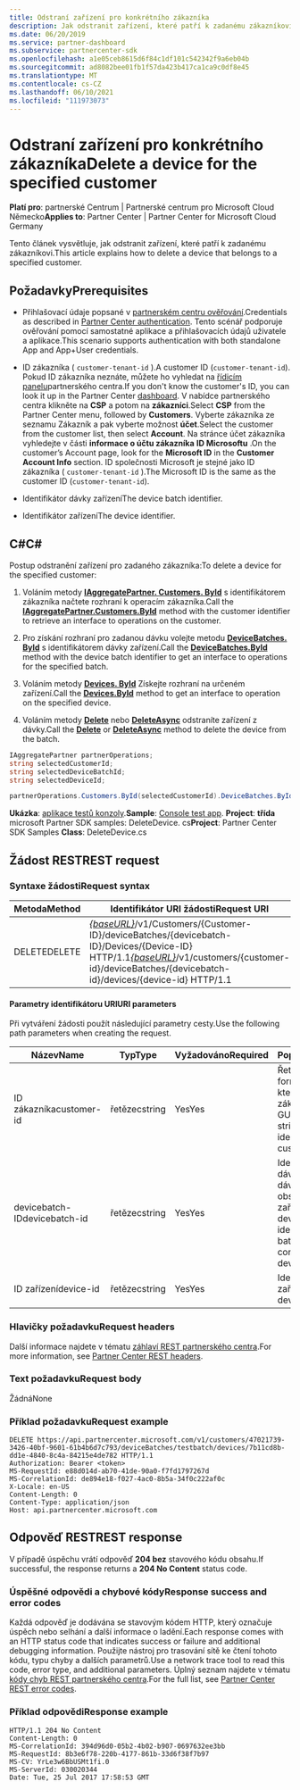 ```yaml
---
title: Odstraní zařízení pro konkrétního zákazníka
description: Jak odstranit zařízení, které patří k zadanému zákazníkovi.
ms.date: 06/20/2019
ms.service: partner-dashboard
ms.subservice: partnercenter-sdk
ms.openlocfilehash: a1e05ceb8615d6f84c1df101c542342f9a6eb04b
ms.sourcegitcommit: ad8082bee01fb1f57da423b417ca1ca9c0df8e45
ms.translationtype: MT
ms.contentlocale: cs-CZ
ms.lasthandoff: 06/10/2021
ms.locfileid: "111973073"
---
```

# <a name="delete-a-device-for-the-specified-customer"></a><span data-ttu-id="f442e-103">Odstraní zařízení pro konkrétního zákazníka</span><span class="sxs-lookup"><span data-stu-id="f442e-103">Delete a device for the specified customer</span></span>

<span data-ttu-id="f442e-104">**Platí pro**: partnerské Centrum | Partnerské centrum pro Microsoft Cloud Německo</span><span class="sxs-lookup"><span data-stu-id="f442e-104">**Applies to**: Partner Center | Partner Center for Microsoft Cloud Germany</span></span>

<span data-ttu-id="f442e-105">Tento článek vysvětluje, jak odstranit zařízení, které patří k zadanému zákazníkovi.</span><span class="sxs-lookup"><span data-stu-id="f442e-105">This article explains how to delete a device that belongs to a specified customer.</span></span>

## <a name="prerequisites"></a><span data-ttu-id="f442e-106">Požadavky</span><span class="sxs-lookup"><span data-stu-id="f442e-106">Prerequisites</span></span>

- <span data-ttu-id="f442e-107">Přihlašovací údaje popsané v [partnerském centru ověřování](partner-center-authentication.md).</span><span class="sxs-lookup"><span data-stu-id="f442e-107">Credentials as described in [Partner Center authentication](partner-center-authentication.md).</span></span> <span data-ttu-id="f442e-108">Tento scénář podporuje ověřování pomocí samostatné aplikace a přihlašovacích údajů uživatele a aplikace.</span><span class="sxs-lookup"><span data-stu-id="f442e-108">This scenario supports authentication with both standalone App and App+User credentials.</span></span>

- <span data-ttu-id="f442e-109">ID zákazníka ( `customer-tenant-id` ).</span><span class="sxs-lookup"><span data-stu-id="f442e-109">A customer ID (`customer-tenant-id`).</span></span> <span data-ttu-id="f442e-110">Pokud ID zákazníka neznáte, můžete ho vyhledat na [řídicím panelu](https://partner.microsoft.com/dashboard)partnerského centra.</span><span class="sxs-lookup"><span data-stu-id="f442e-110">If you don't know the customer's ID, you can look it up in the Partner Center [dashboard](https://partner.microsoft.com/dashboard).</span></span> <span data-ttu-id="f442e-111">V nabídce partnerského centra klikněte na **CSP** a potom na **zákazníci**.</span><span class="sxs-lookup"><span data-stu-id="f442e-111">Select **CSP** from the Partner Center menu, followed by **Customers**.</span></span> <span data-ttu-id="f442e-112">Vyberte zákazníka ze seznamu Zákazník a pak vyberte možnost **účet**.</span><span class="sxs-lookup"><span data-stu-id="f442e-112">Select the customer from the customer list, then select **Account**.</span></span> <span data-ttu-id="f442e-113">Na stránce účet zákazníka vyhledejte v části **informace o účtu zákazníka** **ID Microsoftu** .</span><span class="sxs-lookup"><span data-stu-id="f442e-113">On the customer’s Account page, look for the **Microsoft ID** in the **Customer Account Info** section.</span></span> <span data-ttu-id="f442e-114">ID společnosti Microsoft je stejné jako ID zákazníka ( `customer-tenant-id` ).</span><span class="sxs-lookup"><span data-stu-id="f442e-114">The Microsoft ID is the same as the customer ID  (`customer-tenant-id`).</span></span>

- <span data-ttu-id="f442e-115">Identifikátor dávky zařízení</span><span class="sxs-lookup"><span data-stu-id="f442e-115">The device batch identifier.</span></span>

- <span data-ttu-id="f442e-116">Identifikátor zařízení</span><span class="sxs-lookup"><span data-stu-id="f442e-116">The device identifier.</span></span>

## <a name="c"></a><span data-ttu-id="f442e-117">C\#</span><span class="sxs-lookup"><span data-stu-id="f442e-117">C\#</span></span>

<span data-ttu-id="f442e-118">Postup odstranění zařízení pro zadaného zákazníka:</span><span class="sxs-lookup"><span data-stu-id="f442e-118">To delete a device for the specified customer:</span></span>

1. <span data-ttu-id="f442e-119">Voláním metody [**IAggregatePartner. Customers. ById**](/dotnet/api/microsoft.store.partnercenter.customers.icustomercollection.byid) s identifikátorem zákazníka načtete rozhraní k operacím zákazníka.</span><span class="sxs-lookup"><span data-stu-id="f442e-119">Call the [**IAggregatePartner.Customers.ById**](/dotnet/api/microsoft.store.partnercenter.customers.icustomercollection.byid) method with the customer identifier to retrieve an interface to operations on the customer.</span></span>

2. <span data-ttu-id="f442e-120">Pro získání rozhraní pro zadanou dávku volejte metodu [**DeviceBatches. ById**](/dotnet/api/microsoft.store.partnercenter.devicesdeployment.idevicesbatchcollection.byid) s identifikátorem dávky zařízení.</span><span class="sxs-lookup"><span data-stu-id="f442e-120">Call the [**DeviceBatches.ById**](/dotnet/api/microsoft.store.partnercenter.devicesdeployment.idevicesbatchcollection.byid) method with the device batch identifier to get an interface to operations for the specified batch.</span></span>

3. <span data-ttu-id="f442e-121">Voláním metody [**Devices. ById**](/dotnet/api/microsoft.store.partnercenter.devicesdeployment.idevicecollection.byid) Získejte rozhraní na určeném zařízení.</span><span class="sxs-lookup"><span data-stu-id="f442e-121">Call the [**Devices.ById**](/dotnet/api/microsoft.store.partnercenter.devicesdeployment.idevicecollection.byid) method to get an interface to operation on the specified device.</span></span>

4. <span data-ttu-id="f442e-122">Voláním metody [**Delete**](/dotnet/api/microsoft.store.partnercenter.devicesdeployment.idevice.delete) nebo [**DeleteAsync**](/dotnet/api/microsoft.store.partnercenter.devicesdeployment.idevice.deleteasync) odstraníte zařízení z dávky.</span><span class="sxs-lookup"><span data-stu-id="f442e-122">Call the [**Delete**](/dotnet/api/microsoft.store.partnercenter.devicesdeployment.idevice.delete) or [**DeleteAsync**](/dotnet/api/microsoft.store.partnercenter.devicesdeployment.idevice.deleteasync) method to delete the device from the batch.</span></span>

``` csharp
IAggregatePartner partnerOperations;
string selectedCustomerId;
string selectedDeviceBatchId;
string selectedDeviceId;

partnerOperations.Customers.ById(selectedCustomerId).DeviceBatches.ById(selectedDeviceBatchId).Devices.ById(selectedDeviceId).Delete();
```

<span data-ttu-id="f442e-123">**Ukázka**: [aplikace testů konzoly](console-test-app.md).</span><span class="sxs-lookup"><span data-stu-id="f442e-123">**Sample**: [Console test app](console-test-app.md).</span></span> <span data-ttu-id="f442e-124">**Project**: **třída** microsoft Partner SDK samples: DeleteDevice. cs</span><span class="sxs-lookup"><span data-stu-id="f442e-124">**Project**: Partner Center SDK Samples **Class**: DeleteDevice.cs</span></span>

## <a name="rest-request"></a><span data-ttu-id="f442e-125">Žádost REST</span><span class="sxs-lookup"><span data-stu-id="f442e-125">REST request</span></span>

### <a name="request-syntax"></a><span data-ttu-id="f442e-126">Syntaxe žádosti</span><span class="sxs-lookup"><span data-stu-id="f442e-126">Request syntax</span></span>

| <span data-ttu-id="f442e-127">Metoda</span><span class="sxs-lookup"><span data-stu-id="f442e-127">Method</span></span>     | <span data-ttu-id="f442e-128">Identifikátor URI žádosti</span><span class="sxs-lookup"><span data-stu-id="f442e-128">Request URI</span></span>                                                                                                                        |
|------------|------------------------------------------------------------------------------------------------------------------------------------|
| <span data-ttu-id="f442e-129">DELETE</span><span class="sxs-lookup"><span data-stu-id="f442e-129">DELETE</span></span>     | <span data-ttu-id="f442e-130">[*{baseURL}*](partner-center-rest-urls.md)/v1/Customers/{Customer-ID}/deviceBatches/{devicebatch-ID}/Devices/{Device-ID} HTTP/1.1</span><span class="sxs-lookup"><span data-stu-id="f442e-130">[*{baseURL}*](partner-center-rest-urls.md)/v1/customers/{customer-id}/deviceBatches/{devicebatch-id}/devices/{device-id} HTTP/1.1</span></span>  |

#### <a name="uri-parameters"></a><span data-ttu-id="f442e-131">Parametry identifikátoru URI</span><span class="sxs-lookup"><span data-stu-id="f442e-131">URI parameters</span></span>

<span data-ttu-id="f442e-132">Při vytváření žádosti použít následující parametry cesty.</span><span class="sxs-lookup"><span data-stu-id="f442e-132">Use the following path parameters when creating the request.</span></span>

| <span data-ttu-id="f442e-133">Název</span><span class="sxs-lookup"><span data-stu-id="f442e-133">Name</span></span>           | <span data-ttu-id="f442e-134">Typ</span><span class="sxs-lookup"><span data-stu-id="f442e-134">Type</span></span>   | <span data-ttu-id="f442e-135">Vyžadováno</span><span class="sxs-lookup"><span data-stu-id="f442e-135">Required</span></span> | <span data-ttu-id="f442e-136">Popis</span><span class="sxs-lookup"><span data-stu-id="f442e-136">Description</span></span>                                                        |
|----------------|--------|----------|--------------------------------------------------------------------|
| <span data-ttu-id="f442e-137">ID zákazníka</span><span class="sxs-lookup"><span data-stu-id="f442e-137">customer-id</span></span>    | <span data-ttu-id="f442e-138">řetězec</span><span class="sxs-lookup"><span data-stu-id="f442e-138">string</span></span> | <span data-ttu-id="f442e-139">Yes</span><span class="sxs-lookup"><span data-stu-id="f442e-139">Yes</span></span>      | <span data-ttu-id="f442e-140">Řetězec ve formátu GUID, který identifikuje zákazníka.</span><span class="sxs-lookup"><span data-stu-id="f442e-140">A GUID-formatted string that identifies the customer.</span></span>              |
| <span data-ttu-id="f442e-141">devicebatch-ID</span><span class="sxs-lookup"><span data-stu-id="f442e-141">devicebatch-id</span></span> | <span data-ttu-id="f442e-142">řetězec</span><span class="sxs-lookup"><span data-stu-id="f442e-142">string</span></span> | <span data-ttu-id="f442e-143">Yes</span><span class="sxs-lookup"><span data-stu-id="f442e-143">Yes</span></span>      | <span data-ttu-id="f442e-144">Identifikátor dávky zařízení v dávce, která obsahuje zařízení.</span><span class="sxs-lookup"><span data-stu-id="f442e-144">The device batch identifier of the batch that contains the device.</span></span> |
| <span data-ttu-id="f442e-145">ID zařízení</span><span class="sxs-lookup"><span data-stu-id="f442e-145">device-id</span></span>      | <span data-ttu-id="f442e-146">řetězec</span><span class="sxs-lookup"><span data-stu-id="f442e-146">string</span></span> | <span data-ttu-id="f442e-147">Yes</span><span class="sxs-lookup"><span data-stu-id="f442e-147">Yes</span></span>      | <span data-ttu-id="f442e-148">Identifikátor zařízení</span><span class="sxs-lookup"><span data-stu-id="f442e-148">The device identifier.</span></span>                                             |

### <a name="request-headers"></a><span data-ttu-id="f442e-149">Hlavičky požadavku</span><span class="sxs-lookup"><span data-stu-id="f442e-149">Request headers</span></span>

<span data-ttu-id="f442e-150">Další informace najdete v tématu [záhlaví REST partnerského centra](headers.md).</span><span class="sxs-lookup"><span data-stu-id="f442e-150">For more information, see [Partner Center REST headers](headers.md).</span></span>

### <a name="request-body"></a><span data-ttu-id="f442e-151">Text požadavku</span><span class="sxs-lookup"><span data-stu-id="f442e-151">Request body</span></span>

<span data-ttu-id="f442e-152">Žádná</span><span class="sxs-lookup"><span data-stu-id="f442e-152">None</span></span>

### <a name="request-example"></a><span data-ttu-id="f442e-153">Příklad požadavku</span><span class="sxs-lookup"><span data-stu-id="f442e-153">Request example</span></span>

```http
DELETE https://api.partnercenter.microsoft.com/v1/customers/47021739-3426-40bf-9601-61b4b6d7c793/deviceBatches/testbatch/devices/7b11cd8b-dd1e-4840-8c4a-84215e4de782 HTTP/1.1
Authorization: Bearer <token>
MS-RequestId: e88d014d-ab70-41de-90a0-f7fd1797267d
MS-CorrelationId: de894e18-f027-4ac0-8b5a-34f0c222af0c
X-Locale: en-US
Content-Length: 0
Content-Type: application/json
Host: api.partnercenter.microsoft.com
```

## <a name="rest-response"></a><span data-ttu-id="f442e-154">Odpověď REST</span><span class="sxs-lookup"><span data-stu-id="f442e-154">REST response</span></span>

<span data-ttu-id="f442e-155">V případě úspěchu vrátí odpověď **204 bez** stavového kódu obsahu.</span><span class="sxs-lookup"><span data-stu-id="f442e-155">If successful, the response returns a **204 No Content** status code.</span></span>

### <a name="response-success-and-error-codes"></a><span data-ttu-id="f442e-156">Úspěšné odpovědi a chybové kódy</span><span class="sxs-lookup"><span data-stu-id="f442e-156">Response success and error codes</span></span>

<span data-ttu-id="f442e-157">Každá odpověď je dodávána se stavovým kódem HTTP, který označuje úspěch nebo selhání a další informace o ladění.</span><span class="sxs-lookup"><span data-stu-id="f442e-157">Each response comes with an HTTP status code that indicates success or failure and additional debugging information.</span></span> <span data-ttu-id="f442e-158">Použijte nástroj pro trasování sítě ke čtení tohoto kódu, typu chyby a dalších parametrů.</span><span class="sxs-lookup"><span data-stu-id="f442e-158">Use a network trace tool to read this code, error type, and additional parameters.</span></span> <span data-ttu-id="f442e-159">Úplný seznam najdete v tématu [kódy chyb REST partnerského centra](error-codes.md).</span><span class="sxs-lookup"><span data-stu-id="f442e-159">For the full list, see [Partner Center REST error codes](error-codes.md).</span></span>

### <a name="response-example"></a><span data-ttu-id="f442e-160">Příklad odpovědi</span><span class="sxs-lookup"><span data-stu-id="f442e-160">Response example</span></span>

```http
HTTP/1.1 204 No Content
Content-Length: 0
MS-CorrelationId: 394d96d0-05b2-4b02-b907-0697632ee3bb
MS-RequestId: 8b3e6f78-220b-4177-861b-33d6f38f7b97
MS-CV: YrLe3w6BbUSMt1fi.0
MS-ServerId: 030020344
Date: Tue, 25 Jul 2017 17:58:53 GMT
```
